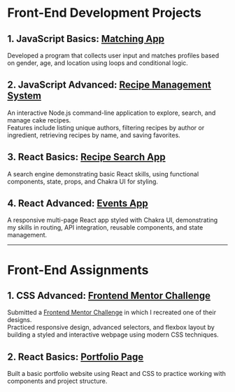 # Front-End Development Projects

## 1. JavaScript Basics: [Matching App](https://github.com/anjaligroen/winc-javascript-basics)
Developed a program that collects user input and matches profiles based on gender, age, and location using loops and conditional logic.  

## 2. JavaScript Advanced: [Recipe Management System](https://github.com/anjaligroen/winc-javascript-basics)
An interactive Node.js command-line application to explore, search, and manage cake recipes.  
Features include listing unique authors, filtering recipes by author or ingredient, retrieving recipes by name, and saving favorites.

## 3. React Basics: [Recipe Search App](https://github.com/anjaligroen/winc-react-basics)
A search engine demonstrating basic React skills, using functional components, state, props, and Chakra UI for styling.

## 4. React Advanced: [Events App](https://github.com/anjaligroen/winc-react-advanced)
A responsive multi-page React app styled with Chakra UI, demonstrating my skills in routing, API integration, reusable components, and state management.  

---

# Front-End Assignments

## 1. CSS Advanced: [Frontend Mentor Challenge](https://github.com/anjaligroen/winc-css-advanced)
Submitted a [Frontend Mentor Challenge](https://www.frontendmentor.io/challenges) in which I recreated one of their designs.  
Practiced responsive design, advanced selectors, and flexbox layout by building a styled and interactive webpage using modern CSS techniques.

## 2. React Basics: [Portfolio Page](https://github.com/anjaligroen/winc-react-portfoliopage)
Built a basic portfolio website using React and CSS to practice working with components and project structure.
